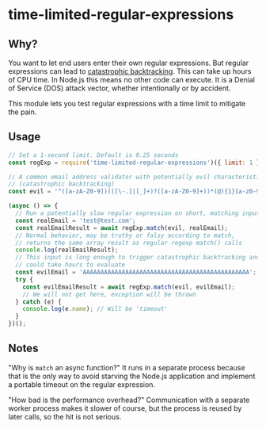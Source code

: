# time-limited-regular-expressions

## Why?

You want to let end users enter their own regular expressions. But regular expressions can lead to [catastrophic backtracking](https://medium.com/@nitinpatel_20236/what-are-evil-regexes-7b21058c747e). This can take up hours of CPU time. In Node.js this means no other code can execute. It is a Denial of Service (DOS) attack vector, whether intentionally or by accident.

This module lets you test regular expressions with a time limit to mitigate the pain.

## Usage

```javascript
// Set a 1-second limit. Default is 0.25 seconds
const regExp = require('time-limited-regular-expressions')({ limit: 1 });

// A common email address validator with potentially evil characteristics
// (catastrophic backtracking)
const evil = '^([a-zA-Z0-9])(([\-.]|[_]+)?([a-zA-Z0-9]+))*(@){1}[a-z0-9]+[.]{1}(([a-z]{2,3})|([a-z]{2,3}[.]{1}[a-z]{2,3}))$';

(async () => {
  // Run a potentially slow regular expression on short, matching input
  const realEmail = 'test@test.com';
  const realEmailResult = await regExp.match(evil, realEmail);
  // Normal behavior, may be truthy or falsy according to match,
  // returns the same array result as regular regexp match() calls
  console.log(realEmailResult);
  // This input is long enough to trigger catastrophic backtracking and
  // could take hours to evaluate
  const evilEmail = 'AAAAAAAAAAAAAAAAAAAAAAAAAAAAAAAAAAAAAAAAAAAAAAA';
  try {
    const evilEmailResult = await regExp.match(evil, evilEmail);
    // We will not get here, exception will be thrown
  } catch (e) {
    console.log(e.name); // Will be 'timeout'
  }
})();
```

## Notes

"Why is `match` an async function?" It runs in a separate process because that is the only way to avoid starving the Node.js application and implement a portable timeout on the regular expression.

"How bad is the performance overhead?" Communication with a separate worker process makes it slower of course, but the process is reused by later calls, so the hit is not serious.
